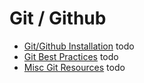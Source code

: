 # Git / Github
- [Git/Github Installation]() todo
- [Git Best Practices]() todo
- [Misc Git Resources]() todo
